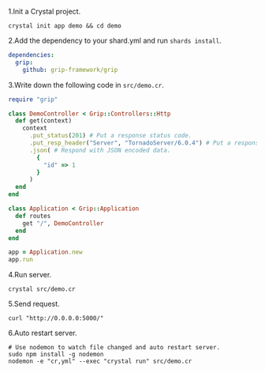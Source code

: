 1.Init a Crystal project.

```shell
crystal init app demo && cd demo
```

2.Add the dependency to your shard.yml and run `shards install`.

```yaml
dependencies:
  grip:
    github: grip-framework/grip
```

3.Write down the following code in `src/demo.cr`.

```ruby
require "grip"

class DemoController < Grip::Controllers::Http
  def get(context)
    context
      .put_status(201) # Put a response status code.
      .put_resp_header("Server", "TornadoServer/6.0.4") # Put a response header.
      .json( # Respond with JSON encoded data.
        {
          "id" => 1
        }
      )
  end
end

class Application < Grip::Application
  def routes
    get "/", DemoController
  end
end

app = Application.new
app.run
```

4.Run server.

```shell
crystal src/demo.cr
```

5.Send request.

```shell
curl "http://0.0.0.0:5000/"
```

6.Auto restart server.

```shell
# Use nodemon to watch file changed and auto restart server.
sudo npm install -g nodemon
nodemon -e "cr,yml" --exec "crystal run" src/demo.cr
```
